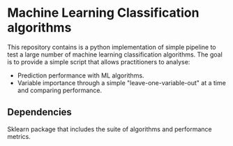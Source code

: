 # Machine Learning Classification algorithms 
This repository contains is a python implementation of simple pipeline to test a large number of machine learning classification algorithms. The goal is to provide a simple script that allows practitioners to analyse:

- Prediction performance with ML algorithms.
- Variable importance through a simple "leave-one-variable-out" at a time and comparing performance.


## Dependencies
Sklearn package that includes the suite of algorithms and performance metrics.
